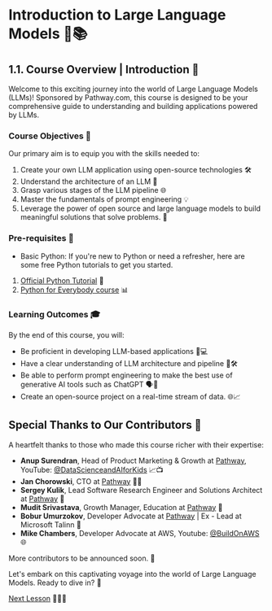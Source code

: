 # **Introduction to Large Language Models** 🚀📚

## **1.1. Course Overview | Introduction** 🌟

Welcome to this exciting journey into the world of Large Language Models (LLMs)! Sponsored by Pathway.com, this course is designed to be your comprehensive guide to understanding and building applications powered by LLMs.

### **Course Objectives** 🎯

Our primary aim is to equip you with the skills needed to:

1. Create your own LLM application using open-source technologies 🛠️
2. Understand the architecture of an LLM 🧠
3. Grasp various stages of the LLM pipeline 🌐
4. Master the fundamentals of prompt engineering 💡
5. Leverage the power of open source and large language models to build meaningful solutions that solve problems. 💪

### **Pre-requisites** 📝

- Basic Python: If you're new to Python or need a refresher, here are some free Python tutorials to get you started.

1. [Official Python Tutorial](https://docs.python.org/3/tutorial/index.html) 🐍
2. [Python for Everybody course](https://www.py4e.com/) 📊

### Learning Outcomes 🎓

By the end of this course, you will:

- Be proficient in developing LLM-based applications 🚀💻
- Have a clear understanding of LLM architecture and pipeline 🧐🛠️
- Be able to perform prompt engineering to make the best use of generative AI tools such as ChatGPT 🗣️🤖
- Create an open-source project on a real-time stream of data. 🌐📈

## Special Thanks to Our Contributors 🙏

A heartfelt thanks to those who made this course richer with their expertise:

- **Anup Surendran**, Head of Product Marketing & Growth at [Pathway](https://pathway.com), YouTube: [@DataScienceandAIforKids](https://www.youtube.com/@DataScienceandAIforKids) 📈📺
- **Jan Chorowski**, CTO at [Pathway](https://pathway.com) 🧑‍💼
- **Sergey Kulik**, Lead Software Research Engineer and Solutions Architect at [Pathway](https://pathway.com) 🤝
- **Mudit Srivastava**, Growth Manager, Education at [Pathway](https://pathway.com) 🌱
- **Bobur Umurzokov**, Developer Advocate at [Pathway](https://pathway.com) | Ex - Lead at Microsoft Talinn 🚀
- **Mike Chambers**, Developer Advocate at AWS, Youtube: [@BuildOnAWS](https://www.youtube.com/@BuildOnAWS) 🌐

More contributors to be announced soon. 📢

Let's embark on this captivating voyage into the world of Large Language Models. Ready to dive in? 🌟

[Next Lesson](https://github.com/gtech-mulearn/Pathway-AI-Bootcamp/blob/main/Introduction%20Part-2.md) 🚀📖👣
